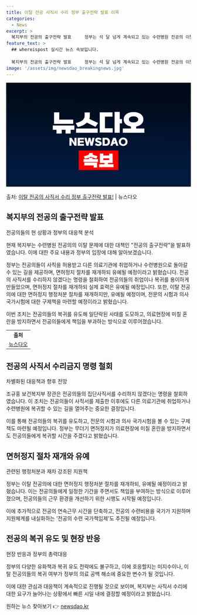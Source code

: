 ```yaml
---
title: 이탈 전공 사직서 수리 정부 출구전략 발표 이목
categories:
  - News
excerpt: >
  복지부의 전공의 출구전략 발표     정부는 석 달 넘게 계속되고 있는 수련병원 전공의 이탈 사태를 해결하기…
feature_text: >
  ## whereispost 실시간 뉴스 속보입니다.

  복지부의 전공의 출구전략 발표     정부는 석 달 넘게 계속되고 있는 수련병원 전공의 이탈 사태를 해결하기…
image: '/assets/img/newsdao_breakingnews.jpg'
---
```


![뉴스다오 속보](/assets/img/newsdao_breakingnews.jpg)

<p>출처: <a href="https://newsdao.kr/4050" rel="dofollow">이탈 전공의 사직서 수리 정부 출구전략 발표!</a> | 뉴스다오</p>

<h2 data-ke-size="size26">복지부의 전공의 출구전략 발표</h2>
전공의들의 현 상황과 정부의 대응책 분석

현재 복지부는 수련병원 전공의의 이탈 문제에 대한 대책인 "전공의 출구전략"을 발표하였습니다. 이에 대한 주요 내용과 정부의 입장에 대해 알아보겠습니다.

<p data-ke-size="size16">정부는 전공의들이 사직을 허용받고 다른 의료기관에 취업하거나 수련병원으로 돌아갈 수 있는 길을 제공하며, 면허정지 절차를 재개하되 유예될 예정이라고 밝혔습니다. 전공의 사직서를 수리하지 않겠다는 명령을 철회하여 전공의들의 취업이나 복귀를 용이하게 만들었으며, 면허정지 절차를 재개하되 실제 효력은 유예될 예정입니다. 또한, 이탈 전공의에 대한 면허정지 행정처분 절차를 재개하지만, 유예될 예정이며, 전문의 시험과 의사 국가시험에 대한 구제책을 마련할 예정이라고 밝혔습니다.</p>

이번 조치는 전공의들의 복귀를 유도해 일단락된 사태를 도모하고, 의료현장에 미칠 혼란을 방지하면서 전공의들에게 책임을 부과하는 방식으로 이루어졌습니다.

<table>
  <tr>
    <td style="text-align: center; height: 17px;"><b>출처</b></td>
  </tr>
  <tr>
    <td style="text-align: center; height: 17px;"><a href="https://newsdao.kr/4050">뉴스다오</a></td>
  </tr>
</table>

<h2 data-ke-size="size26">전공의 사직서 수리금지 명령 철회</h2>
차별화된 대응책과 향후 전망

조규홍 보건복지부 장관은 전공의들의 집단사직서를 수리하지 않겠다는 명령을 철회하였습니다. 이 조치는 전공의들이 사직서를 제출한 이후에도 다른 의료기관에 취업하거나 수련병원에 복귀할 수 있는 길을 열어주는 중요한 결정입니다.

<p data-ke-size="size16">이를 통해 전공의들의 복귀를 유도하고, 전문의 시험과 의사 국가시험을 볼 수 있는 구제책도 마련될 예정입니다. 정부는 무더기 면허정지가 의료현장에 미칠 혼란을 방지하면서도 전공의들에게 복귀할 시간을 주겠다고 밝혔습니다.</p>

<h2 data-ke-size="size26">면허정지 절차 재개와 유예</h2>
관련된 행정처분과 재차 강조된 지원책

정부는 이탈 전공의에 대한 면허정지 행정처분 절차를 재개하되, 유예될 예정이라고 밝혔습니다. 이는 전공의들에게 일정한 기간을 주면서도 책임을 부여하는 방식으로 이루어졌으며, 전공의들의 근무 환경을 개선하기 위한 시행도 시작될 예정입니다.

<p data-ke-size="size16">이에 추가적으로 전공의 연속근무 시간을 단축하고, 전공의 수련비용을 국가가 지원하며 지원체계를 내실화하는 '전공의 수련 국가책임제'도 추진될 예정입니다.</p>

<h2 data-ke-size="size26">전공의 복귀 유도 및 현장 반응</h2>
현장 반응과 정부의 총력대응

정부의 다양한 유화책과 복귀 유도 전략에도 불구하고, 이에 호응할지는 미지수이나, 이탈 전공의들의 복귀 여부가 정부의 의료 공백 해소에 중요한 변수가 될 것입니다.

<p data-ke-size="size16">이에 대한 관심과 대응책이 계속적으로 진행될 것으로 보이며, 복지부는 사직서 수리에 대한 요구가 늘어나는 상황에서 빠른 시일 내에 결정할 예정이라고 밝혔습니다.</p> 

원하는 뉴스 찾아보기 👉 <a href="https://newsdao.kr" rel="dofollow">newsdao.kr</a>



